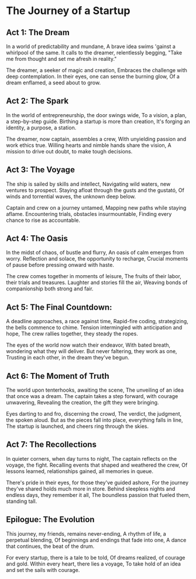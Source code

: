 # The Journey of a Startup

## Act 1: The Dream

In a world of predictability and mundane,
A brave idea swims 'gainst a whirlpool of the same.
It calls to the dreamer, relentlessly begging,
"Take me from thought and set me afresh in reality."

The dreamer, a seeker of magic and creation,
Embraces the challenge with deep contemplation.
In their eyes, one can sense the burning glow,
Of a dream enflamed, a seed about to grow.

## Act 2: The Spark

In the world of entrepreneurship, the door swings wide,
To a vision, a plan, a step-by-step guide.
Birthing a startup is more than creation,
It's forging an identity, a purpose, a station.

The dreamer, now captain, assembles a crew,
With unyielding passion and work ethics true.
Willing hearts and nimble hands share the vision,
A mission to drive out doubt, to make tough decisions.

## Act 3: The Voyage

The ship is sailed by skills and intellect,
Navigating wild waters, new ventures to prospect.
Staying afloat through the gusts and the gustató,
Of winds and torrential waves, the unknown deep below.

Captain and crew on a journey untamed,
Mapping new paths while staying aflame.
Encountering trials, obstacles insurmountable,
Finding every chance to rise as accountable.

## Act 4: The Oasis

In the midst of chaos, of bustle and flurry,
An oasis of calm emerges from worry.
Reflection and solace, the opportunity to recharge,
Crucial moments of pause before pressing onward with haste.

The crew comes together in moments of leisure,
The fruits of their labor, their trials and treasures.
Laughter and stories fill the air,
Weaving bonds of companionship both strong and fair.

## Act 5: The Final Countdown: 

A deadline approaches, a race against time,
Rapid-fire coding, strategizing, the bells commence to chime.
Tension intermingled with anticipation and hope,
The crew rallies together, they steady the ropes.

The eyes of the world now watch their endeavor,
With bated breath, wondering what they will deliver.
But never faltering, they work as one,
Trusting in each other, in the dream they've begun.

## Act 6: The Moment of Truth

The world upon tenterhooks, awaiting the scene,
The unveiling of an idea that once was a dream.
The captain takes a step forward, with courage unwavering,
Revealing the creation, the gift they were bringing.

Eyes darting to and fro, discerning the crowd,
The verdict, the judgment, the spoken aloud.
But as the pieces fall into place, everything falls in line,
The startup is launched, and cheers ring through the skies.

## Act 7: The Recollections

In quieter corners, when day turns to night,
The captain reflects on the voyage, the fight.
Recalling events that shaped and weathered the crew,
Of lessons learned, relationships gained, all memories in queue.

There's pride in their eyes, for those they've guided ashore,
For the journey they've shared holds much more in store.
Behind sleepless nights and endless days, they remember it all,
The boundless passion that fueled them, standing tall.

## Epilogue: The Evolution

This journey, my friends, remains never-ending,
A rhythm of life, a perpetual blending,
Of beginnings and endings that fade into one,
A dance that continues, the beat of the drum.

For every startup, there is a tale to be told,
Of dreams realized, of courage and gold.
Within every heart, there lies a voyage,
To take hold of an idea and set the sails with courage.